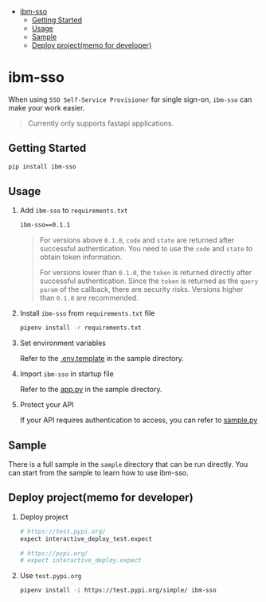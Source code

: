 - [ibm-sso](#ibm-sso)
  - [Getting Started](#getting-started)
  - [Usage](#usage)
  - [Sample](#sample)
  - [Deploy project(memo for developer)](#deploy-projectmemo-for-developer)

# ibm-sso

When using `SSO Self-Service Provisioner` for single sign-on, `ibm-sso` can make your work easier.

> Currently only supports fastapi applications.

## Getting Started

```bash
pip install ibm-sso
```

## Usage

1. Add `ibm-sso` to `requirements.txt`

    ```bash
    ibm-sso==0.1.1
    ```

    > For versions above `0.1.0`, `code` and `state` are returned after successful authentication. You need to use the `code` and `state` to obtain token information.
    > 
    > For versions lower than `0.1.0`, the `token` is returned directly after successful authentication. Since the `token` is returned as the `query param` of the callback, there are security risks. Versions higher than `0.1.0` are recommended.

2. Install `ibm-sso` from `requirements.txt` file

    ```bash
    pipenv install -r requirements.txt
    ```

3. Set environment variables

    Refer to the [.env.template](./sample/.env.template) in the sample directory.

4. Import `ibm-sso` in startup file

    Refer to the [app.py](./sample/app.py) in the sample directory.

5. Protect your API

    If your API requires authentication to access, you can refer to [sample.py](./sample/api/v1/sample.py)

## Sample

There is a full sample in the `sample` directory that can be run directly. You can start from the sample to learn how to use ibm-sso.

## Deploy project(memo for developer)

1. Deploy project

    ```bash
    # https://test.pypi.org/
    expect interactive_deploy_test.expect

    # https://pypi.org/
    # expect interactive_deploy.expect
    ```

2. Use `test.pypi.org`

    ```bash
    pipenv install -i https://test.pypi.org/simple/ ibm-sso
    ```
